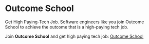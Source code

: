 # Outcome School

Get High Paying-Tech Job. Software engineers like you join Outcome School to achieve the outcome that is a high-paying tech job.

Join **Outcome School** and get high paying tech job: [Outcome School](https://outcomeschool.com)


